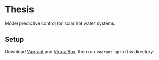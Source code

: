 # Thesis

Model predictive control for solar hot water systems.

## Setup

Download [Vagrant][] and [VirtualBox][], then run `vagrant up` in this directory.

[Vagrant]: http://vagrantup.com
[VirtualBox]: https://www.virtualbox.org/
